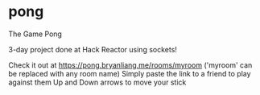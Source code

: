 # pong
The Game Pong

3-day project done at Hack Reactor using sockets!

Check it out at https://pong.bryanliang.me/rooms/myroom ('myroom' can be replaced with any room name)
Simply paste the link to a friend to play against them
Up and Down arrows to move your stick
